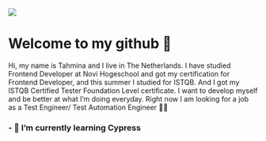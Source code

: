 
<img src="https://i.imgur.com/vS1cPn1.jpg">

# Welcome to my github 🦋

Hi, my name is Tahmina and I live in The Netherlands. 
I have studied Frontend Developer at Novi Hogeschool and got my certification for Frontend Developer, and this summer I studied for ISTQB. And I got my ISTQB Certified Tester Foundation Level certificate. I want to develop myself and be better at what I’m doing everyday. 
Right now I am looking for a job as a Test Engineer/ Test Automation Engineer 👩‍💻

### 
### 
### - 🌱 I’m currently learning Cypress

<!--
**tahminahesari/tahminahesari** is a ✨ _special_ ✨ repository because its `README.md` (this file) appears on your GitHub profile.

Here are some ideas to get you started:

- 🔭 I’m currently working on ...
- 🌱 I’m currently learning 
- 👯 I’m looking to collaborate on ...
- 🤔 I’m looking for help with ...
- 💬 Ask me about ...
- 📫 How to reach me: ...
- 😄 Pronouns: ...
- ⚡ Fun fact: ...
-->
